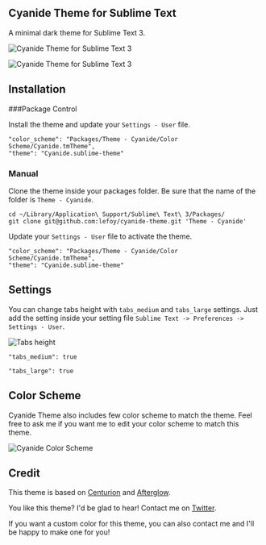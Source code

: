 Cyanide Theme for Sublime Text
------------------------------------------------------------------------
        
A minimal dark theme for Sublime Text 3.

![Cyanide Theme for Sublime Text 3](http://i.imgur.com/cX8C6gm.png)
  
![Cyanide Theme for Sublime Text 3](http://i.imgur.com/3xN1zxq.png)

Installation
------------------------------------------------------------------------

###Package Control

Install the theme and update your `Settings - User` file.

    "color_scheme": "Packages/Theme - Cyanide/Color Scheme/Cyanide.tmTheme",
    "theme": "Cyanide.sublime-theme"

### Manual

Clone the theme inside your packages folder. Be sure that the name of the folder is `Theme - Cyanide`.

    cd ~/Library/Application\ Support/Sublime\ Text\ 3/Packages/
    git clone git@github.com:lefoy/cyanide-theme.git 'Theme - Cyanide'

Update your `Settings - User` file to activate the theme.

    "color_scheme": "Packages/Theme - Cyanide/Color Scheme/Cyanide.tmTheme",
    "theme": "Cyanide.sublime-theme"

Settings
------------------------------------------------------------------------

You can change tabs height with `tabs_medium` and `tabs_large` settings. Just add the setting inside your setting file `Sublime Text -> Preferences -> Settings - User`.

![Tabs height](http://i.imgur.com/0NCrXVF.png)

```
"tabs_medium": true
```
```
"tabs_large": true
```

## Color Scheme

Cyanide Theme also includes few color scheme to match the theme. Feel free to ask me if you want me to edit your color scheme to match this theme.

![Cyanide Color Scheme](http://i.imgur.com/L31Vc7p.png)

Credit
------------------------------------------------------------------------

This theme is based on [Centurion](https://github.com/allanhortle/Centurion) and [Afterglow](http://yabatadesign.github.io/afterglow-theme/).

You like this theme? I'd be glad to hear! Contact me on [Twitter](https://twitter.com/louisetiennefoy).

If you want a custom color for this theme, you can also contact me and I'll be happy to make one for you!
